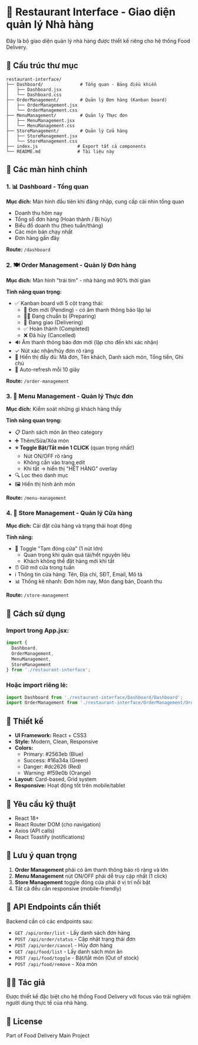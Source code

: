 # 🏪 Restaurant Interface - Giao diện quản lý Nhà hàng

Đây là bộ giao diện quản lý nhà hàng được thiết kế riêng cho hệ thống Food Delivery.

## 📂 Cấu trúc thư mục

```
restaurant-interface/
├── Dashboard/              # Tổng quan - Bảng điều khiển
│   ├── Dashboard.jsx
│   └── Dashboard.css
├── OrderManagement/        # Quản lý Đơn hàng (Kanban board)
│   ├── OrderManagement.jsx
│   └── OrderManagement.css
├── MenuManagement/         # Quản lý Thực đơn
│   ├── MenuManagement.jsx
│   └── MenuManagement.css
├── StoreManagement/        # Quản lý Cửa hàng
│   ├── StoreManagement.jsx
│   └── StoreManagement.css
├── index.js               # Export tất cả components
└── README.md              # Tài liệu này
```

## 🎯 Các màn hình chính

### 1. 📊 Dashboard - Tổng quan
**Mục đích:** Màn hình đầu tiên khi đăng nhập, cung cấp cái nhìn tổng quan
- Doanh thu hôm nay
- Tổng số đơn hàng (Hoàn thành / Bị hủy)
- Biểu đồ doanh thu (theo tuần/tháng)
- Các món bán chạy nhất
- Đơn hàng gần đây

**Route:** `/dashboard`

### 2. 🍽️ Order Management - Quản lý Đơn hàng
**Mục đích:** Màn hình "trái tim" - nhà hàng mở 90% thời gian

**Tính năng quan trọng:**
- ✅ Kanban board với 5 cột trạng thái:
  - 🔔 Đơn mới (Pending) - có âm thanh thông báo lặp lại
  - 👨‍🍳 Đang chuẩn bị (Preparing)
  - 🚚 Đang giao (Delivering)
  - ✅ Hoàn thành (Completed)
  - ❌ Đã hủy (Cancelled)
- 🔊 Âm thanh thông báo đơn mới (lặp cho đến khi xác nhận)
- ✓ Nút xác nhận/hủy đơn rõ ràng
- 📝 Hiển thị đầy đủ: Mã đơn, Tên khách, Danh sách món, Tổng tiền, Ghi chú
- 🔄 Auto-refresh mỗi 10 giây

**Route:** `/order-management`

### 3. 🍴 Menu Management - Quản lý Thực đơn
**Mục đích:** Kiểm soát những gì khách hàng thấy

**Tính năng quan trọng:**
- 📋 Danh sách món ăn theo category
- ➕ Thêm/Sửa/Xóa món
- **⭐ Toggle Bật/Tắt món 1 CLICK** (quan trọng nhất!)
  - Nút ON/OFF rõ ràng
  - Không cần vào trang edit
  - Khi tắt → hiển thị "HẾT HÀNG" overlay
- 🔍 Lọc theo danh mục
- 🖼️ Hiển thị hình ảnh món

**Route:** `/menu-management`

### 4. 🏪 Store Management - Quản lý Cửa hàng
**Mục đích:** Cài đặt cửa hàng và trạng thái hoạt động

**Tính năng:**
- 🔔 Toggle "Tạm đóng cửa" (1 nút lớn)
  - Quan trọng khi quán quá tải/hết nguyên liệu
  - Khách không thể đặt hàng mới khi tắt
- ⏰ Giờ mở cửa trong tuần
- ℹ️ Thông tin cửa hàng: Tên, Địa chỉ, SĐT, Email, Mô tả
- 📊 Thống kê nhanh: Đơn hôm nay, Món đang bán, Doanh thu

**Route:** `/store-management`

## 🚀 Cách sử dụng

### Import trong App.jsx:
```jsx
import {
  Dashboard,
  OrderManagement,
  MenuManagement,
  StoreManagement
} from './restaurant-interface';
```

### Hoặc import riêng lẻ:
```jsx
import Dashboard from './restaurant-interface/Dashboard/Dashboard';
import OrderManagement from './restaurant-interface/OrderManagement/OrderManagement';
```

## 🎨 Thiết kế

- **UI Framework:** React + CSS3
- **Style:** Modern, Clean, Responsive
- **Colors:** 
  - Primary: #2563eb (Blue)
  - Success: #16a34a (Green)
  - Danger: #dc2626 (Red)
  - Warning: #f59e0b (Orange)
- **Layout:** Card-based, Grid system
- **Responsive:** Hoạt động tốt trên mobile/tablet

## 🔧 Yêu cầu kỹ thuật

- React 18+
- React Router DOM (cho navigation)
- Axios (API calls)
- React Toastify (notifications)

## 📝 Lưu ý quan trọng

1. **Order Management** phải có âm thanh thông báo rõ ràng và lớn
2. **Menu Management** nút ON/OFF phải dễ truy cập nhất (1 click)
3. **Store Management** toggle đóng cửa phải ở vị trí nổi bật
4. Tất cả đều cần responsive (mobile-friendly)

## 🔗 API Endpoints cần thiết

Backend cần có các endpoints sau:
- `GET /api/order/list` - Lấy danh sách đơn hàng
- `POST /api/order/status` - Cập nhật trạng thái đơn
- `POST /api/order/cancel` - Hủy đơn hàng
- `GET /api/food/list` - Lấy danh sách món ăn
- `POST /api/food/toggle` - Bật/tắt món (Out of stock)
- `POST /api/food/remove` - Xóa món

## 👨‍💻 Tác giả

Được thiết kế đặc biệt cho hệ thống Food Delivery với focus vào trải nghiệm người dùng thực tế của nhà hàng.

## 📄 License

Part of Food Delivery Main Project
